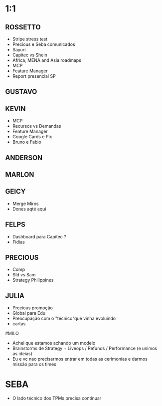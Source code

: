 
# 1:1

## ROSSETTO
- Stripe  stress test
- Precious e Seba comunicados
- Sayuri
- Capitec vs Shein
- Africa, MENA and Asia roadmaps
- MCP
- Feature Manager
- Report presencial SP
  
## GUSTAVO

## KEVIN  
- MCP
- Recursos vs Demandas
- Feature Manager
- Google Cards e Pix
- Bruno e Fabio

## ANDERSON

## MARLON

## GEICY  
- Merge Miros
- Dones aqté aqui

## FELPS
- Dashboard para Capitec ?
- Fidias

## PRECIOUS
- Comp
- SId vs Sam
- Strategy Philippines

## JULIA
- Precious promoção
- Global para Edu
- Preocupação com o "técnico"que vinha evoluindo
- cartas

#MILO
- Achei que estamos achando um modelo
- Brainstorms de Strategy + Liveops / Refunds / Performance (e unimos as ideias)
- Eu e vc nao precisarmos entrar em todas as cerimonias e darmos missão para os times

# SEBA
- O lado técnico dos TPMs precisa continuar
  

